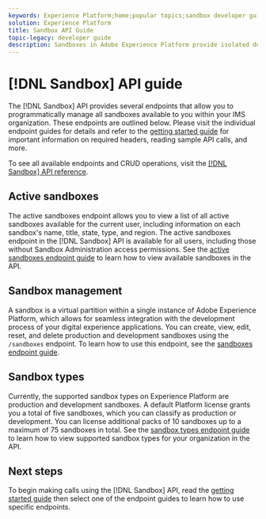 ```yaml
---
keywords: Experience Platform;home;popular topics;sandbox developer guide
solution: Experience Platform
title: Sandbox API Guide
topic-legacy: developer guide
description: Sandboxes in Adobe Experience Platform provide isolated development environments that allow you to test features, run experiments, and make custom configurations without impacting your production environment.
---
```

# [!DNL Sandbox] API guide

The [!DNL Sandbox] API provides several endpoints that allow you to programmatically manage all sandboxes available to you within your IMS organization. These endpoints are outlined below. Please visit the individual endpoint guides for details and refer to the [getting started guide](./getting-started.md) for important information on required headers, reading sample API calls, and more.

To see all available endpoints and CRUD operations, visit the [[!DNL Sandbox] API reference](https://www.adobe.io/apis/experienceplatform/home/api-reference.html#!acpdr/swagger-specs/sandbox-api.yaml).

## Active sandboxes

The active sandboxes endpoint allows you to view a list of all active sandboxes available for the current user, including information on each sandbox's name, title, state, type, and region. The active sandboxes endpoint in the [!DNL Sandbox] API is available for all users, including those without Sandbox Administration access permissions. See the [active sandboxes endpoint guide](./active.md) to learn how to view available sandboxes in the API.

## Sandbox management

A sandbox is a virtual partition within a single instance of Adobe Experience Platform, which allows for seamless integration with the development process of your digital experience applications. You can create, view, edit, reset, and delete production and development sandboxes using the `/sandboxes` endpoint. To learn how to use this endpoint, see the [sandboxes endpoint guide](./sandboxes.md).

## Sandbox types

Currently, the supported sandbox types on Experience Platform are production and development sandboxes. A default Platform license grants you a total of five sandboxes, which you can classify as production or development. You can license additional packs of 10 sandboxes up to a maximum of 75 sandboxes in total. See the [sandbox types endpoint guide](./types.md) to learn how to view supported sandbox types for your organization in the API.

## Next steps

To begin making calls using the [!DNL Sandbox] API, read the [getting started guide](./getting-started.md) then select one of the endpoint guides to learn how to use specific endpoints.